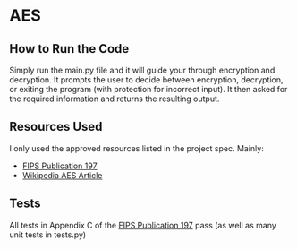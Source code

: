 # AES

## How to Run the Code
Simply run the main.py file and it will guide your through encryption and decryption.  It prompts the user to decide between encryption, decryption, or exiting the program (with protection for incorrect input).  It then asked for the required information and returns the resulting output.

## Resources Used
I only used the approved resources listed in the project spec.  Mainly:
* [FIPS Publication 197](https://cs465.byu.edu/static/pubs/fips-197.pdf])
* [Wikipedia AES Article](http://en.wikipedia.org/wiki/Advanced_Encryption_Standard)

## Tests
All tests in Appendix C of the [FIPS Publication 197](https://cs465.byu.edu/static/pubs/fips-197.pdf]) pass (as well as many unit tests in tests.py)
